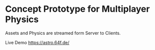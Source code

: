 # Concept Prototype for Multiplayer Physics 
Assets and Physics are streamed form Server to Clients.

Live Demo https://astro.64f.de/